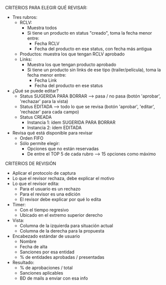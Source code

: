 CRITERIOS PARA ELEGIR QUÉ REVISAR:
- Tres rubros:
	- RCLV:
		- Muestra todos
		- Si tiene un producto en status "creado", toma la fecha menor entre:
			- Fecha RCLV
			- Fecha del producto en ese status, con fecha más antigua
	- Productos: muestra los que tengan RCLV aprobado
	- Links: 
		- Muestra los que tengan producto aprobado
		- Si tiene un producto sin links de ese tipo (trailer/película), toma la fecha menor entre:
			- Fecha Link
			- Fecha del producto en ese status
- ¿Qué se puede editar?
	- Status SUGERIDA PARA BORRAR --> pasa / no pasa (botón 'aprobar', 'rechazar' para la vista)
	- Status EDITADA --> todo lo que se revisa (botón 'aprobar', 'editar', 'rechazar' para cada campo)
	- Status CREADA
		- Instancia 1: ídem SUGERIDA PARA BORRAR
		- Instancia 2: ídem EDITADA
- Revisa qué está disponible para revisar
	- Orden FIFO
	- Sólo permite elegir:
		- Opciones que no están reservadas
		- De entre el TOP 5 de cada rubro --> 15 opciones como máximo

CRITERIOS DE REVISIÓN
- Aplicar el protocolo de captura
- Lo que el revisor rechaza, debe explicar el motivo
- Lo que el revisor edita:
	- Para el usuario es un rechazo
	- Para el revisor es una edición
	- El revisor debe explicar por qué lo edita
- Timer:
	- Con el tiempo regresivo
	- Ubicado en el extremo superior derecho
- Vista:
	- Columna de la izquierda para situación actual
	- Columna de la derecha para la propuesta
- Encabezado estándar de usuario
	- Nombre
	- Fecha de alta
	- Sanciones por esa entidad
	- % de entidades aprobadas / presentadas
- Resultado:
	- % de aprobaciones / total
	- Sanciones aplicables
	- BD de mails a enviar con esa info
